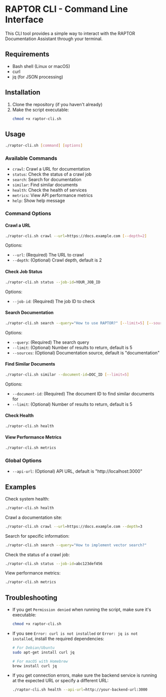 # RAPTOR CLI - Command Line Interface

This CLI tool provides a simple way to interact with the RAPTOR Documentation Assistant through your terminal.

## Requirements

- Bash shell (Linux or macOS)
- curl
- jq (for JSON processing)

## Installation

1. Clone the repository (if you haven't already)
2. Make the script executable:
   ```bash
   chmod +x raptor-cli.sh
   ```

## Usage

```bash
./raptor-cli.sh [command] [options]
```

### Available Commands

- `crawl`: Crawl a URL for documentation
- `status`: Check the status of a crawl job
- `search`: Search for documentation
- `similar`: Find similar documents
- `health`: Check the health of services
- `metrics`: View API performance metrics
- `help`: Show help message

### Command Options

#### Crawl a URL

```bash
./raptor-cli.sh crawl --url=https://docs.example.com [--depth=2]
```

Options:
- `--url`: (Required) The URL to crawl
- `--depth`: (Optional) Crawl depth, default is 2

#### Check Job Status

```bash
./raptor-cli.sh status --job-id=YOUR_JOB_ID
```

Options:
- `--job-id`: (Required) The job ID to check

#### Search Documentation

```bash
./raptor-cli.sh search --query="How to use RAPTOR?" [--limit=5] [--sources=documentation]
```

Options:
- `--query`: (Required) The search query
- `--limit`: (Optional) Number of results to return, default is 5
- `--sources`: (Optional) Documentation source, default is "documentation"

#### Find Similar Documents

```bash
./raptor-cli.sh similar --document-id=DOC_ID [--limit=5]
```

Options:
- `--document-id`: (Required) The document ID to find similar documents for
- `--limit`: (Optional) Number of results to return, default is 5

#### Check Health

```bash
./raptor-cli.sh health
```

#### View Performance Metrics

```bash
./raptor-cli.sh metrics
```

### Global Options

- `--api-url`: (Optional) API URL, default is "http://localhost:3000"

## Examples

Check system health:
```bash
./raptor-cli.sh health
```

Crawl a documentation site:
```bash
./raptor-cli.sh crawl --url=https://docs.example.com --depth=3
```

Search for specific information:
```bash
./raptor-cli.sh search --query="How to implement vector search?"
```

Check the status of a crawl job:
```bash
./raptor-cli.sh status --job-id=abc123def456
```

View performance metrics:
```bash
./raptor-cli.sh metrics
```

## Troubleshooting

- If you get `Permission denied` when running the script, make sure it's executable:
  ```bash
  chmod +x raptor-cli.sh
  ```

- If you see `Error: curl is not installed` or `Error: jq is not installed`, install the required dependencies:
  ```bash
  # For Debian/Ubuntu
  sudo apt-get install curl jq

  # For macOS with Homebrew
  brew install curl jq
  ```

- If you get connection errors, make sure the backend service is running at the expected URL or specify a different URL:
  ```bash
  ./raptor-cli.sh health --api-url=http://your-backend-url:3000
  ```